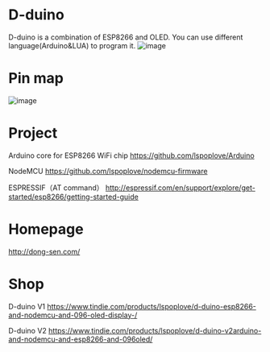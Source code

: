 # D-duino
D-duino is a combination of ESP8266 and OLED. You can use different language(Arduino&LUA) to program it.
![image](https://github.com/lspoplove/D-duino/blob/master/Documents/SAM_2094.JPG)
# Pin map
![image](https://github.com/lspoplove/D-duino/blob/master/Documents/D-duino.png)
# Project

Arduino core for ESP8266 WiFi chip
https://github.com/lspoplove/Arduino

NodeMCU
https://github.com/lspoplove/nodemcu-firmware

ESPRESSIF（AT command）
http://espressif.com/en/support/explore/get-started/esp8266/getting-started-guide

# Homepage
http://dong-sen.com/

# Shop

D-duino V1
https://www.tindie.com/products/lspoplove/d-duino-esp8266-and-nodemcu-and-096-oled-display-/

D-duino V2
https://www.tindie.com/products/lspoplove/d-duino-v2arduino-and-nodemcu-and-esp8266-and-096oled/
